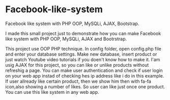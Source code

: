 # Facebook-like-system
Facebook like system with  PHP OOP, MySQLi, AJAX, Bootstrap.

I made this small project just to demonstrate how you can make Facebook like system with PHP OOP, MySQLi, AJAX and Bootrstrap.

This project use OOP PHP technique. In config folder, open config.php file and enter your database settings. Make new database, insert product or just watch Youtube video tutorials if you doen't know how to make it. I'am usig AJAX for this project, so you can like or unlike products without refreshig a page. You can make user authentication and check if user login on your web app instad of checking hes ip address like i do in this example. If user allready like certain product, then we show him then with fa-fa icon,also showing a number of likes. So user can like just once one product. You can use this like system in any web app.
